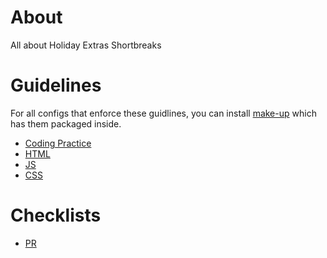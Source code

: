 About
=====

All about Holiday Extras Shortbreaks

# Guidelines

For all configs that enforce these guidlines, you can install [make-up](https://github.com/holidayextras/make-up) which has them packaged inside.

* [Coding Practice](https://github.com/Shortbreaks/about/blob/master/CODING_PRACTICE.md)
* [HTML](https://github.com/Shortbreaks/about/blob/master/guidelines/htmlGuidlines.md)
* [JS](https://github.com/Shortbreaks/about/blob/master/guidelines/jsGuidlines.md)
* [CSS](https://github.com/Shortbreaks/about/blob/master/guidelines/cssGuidlines.md)

# Checklists
* [PR](https://github.com/Shortbreaks/about/blob/master/checklists/pr.md)